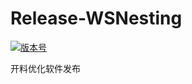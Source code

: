 # Release-WSNesting

[![版本号](https://img.shields.io/badge/release-2.1.5.7-blue.svg?style=flat-square)](https://github.com/WangShiSoftware/Release-WSNesting/releases)

开料优化软件发布
